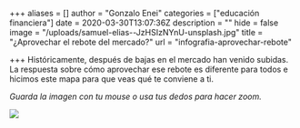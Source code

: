+++
aliases = []
author = "Gonzalo Enei"
categories = ["educación financiera"]
date = 2020-03-30T13:07:36Z
description = ""
hide = false
image = "/uploads/samuel-elias--JzHSIzNYnU-unsplash.jpg"
title = "¿Aprovechar el rebote del mercado?"
url = "infografia-aprovechar-rebote"

+++
Históricamente, después de bajas en el mercado han venido subidas. La respuesta sobre cómo aprovechar ese rebote es diferente para todos e hicimos este mapa para que veas qué te conviene a ti.

_Guarda la imagen con tu mouse o usa tus dedos para hacer zoom._

![](/uploads/General.png)